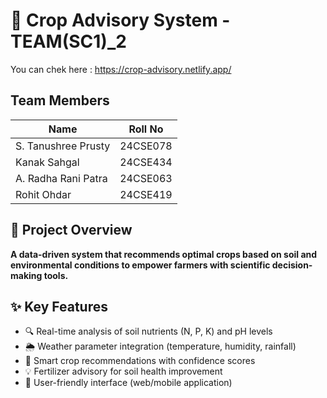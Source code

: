 # 🌱 Crop Advisory System - TEAM(SC1)_2

You can chek here : https://crop-advisory.netlify.app/

## Team Members

| Name                     | Roll No    
|--------------------------|------------|
| S. Tanushree Prusty      | 24CSE078   
| Kanak Sahgal             | 24CSE434   
| A. Radha Rani Patra      | 24CSE063   
| Rohit Ohdar              | 24CSE419   

## 📌 Project Overview

**A data-driven system that recommends optimal crops based on soil and environmental conditions to empower farmers with scientific decision-making tools.**

## ✨ Key Features

- 🔍 Real-time analysis of soil nutrients (N, P, K) and pH levels
- 🌦️ Weather parameter integration (temperature, humidity, rainfall)
- 🌾 Smart crop recommendations with confidence scores
- 💡 Fertilizer advisory for soil health improvement
- 📱 User-friendly interface (web/mobile application)


